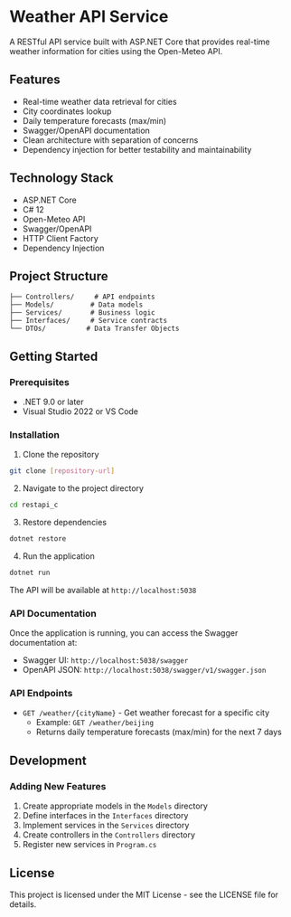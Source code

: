 # Weather API Service

A RESTful API service built with ASP.NET Core that provides real-time weather information for cities using the Open-Meteo API.

## Features

- Real-time weather data retrieval for cities
- City coordinates lookup
- Daily temperature forecasts (max/min)
- Swagger/OpenAPI documentation
- Clean architecture with separation of concerns
- Dependency injection for better testability and maintainability

## Technology Stack

- ASP.NET Core
- C# 12
- Open-Meteo API
- Swagger/OpenAPI
- HTTP Client Factory
- Dependency Injection

## Project Structure

```
├── Controllers/     # API endpoints
├── Models/         # Data models
├── Services/       # Business logic
├── Interfaces/     # Service contracts
└── DTOs/          # Data Transfer Objects
```

## Getting Started

### Prerequisites

- .NET 9.0 or later
- Visual Studio 2022 or VS Code

### Installation

1. Clone the repository
```bash
git clone [repository-url]
```

2. Navigate to the project directory
```bash
cd restapi_c
```

3. Restore dependencies
```bash
dotnet restore
```

4. Run the application
```bash
dotnet run
```

The API will be available at `http://localhost:5038`

### API Documentation

Once the application is running, you can access the Swagger documentation at:
- Swagger UI: `http://localhost:5038/swagger`
- OpenAPI JSON: `http://localhost:5038/swagger/v1/swagger.json`

### API Endpoints

- `GET /weather/{cityName}` - Get weather forecast for a specific city
  - Example: `GET /weather/beijing`
  - Returns daily temperature forecasts (max/min) for the next 7 days

## Development

### Adding New Features

1. Create appropriate models in the `Models` directory
2. Define interfaces in the `Interfaces` directory
3. Implement services in the `Services` directory
4. Create controllers in the `Controllers` directory
5. Register new services in `Program.cs`

## License

This project is licensed under the MIT License - see the LICENSE file for details. 